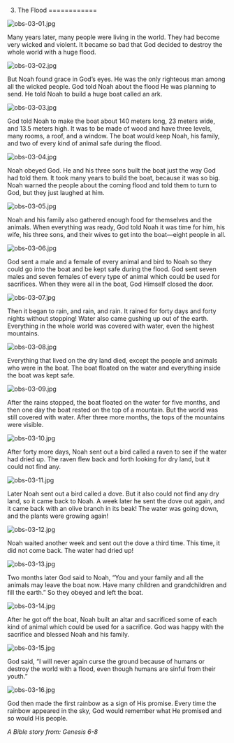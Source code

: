 3. The Flood
============

![obs-03-01.jpg](/_media/en/obs/obs-03-01.jpg?w=640&h=360&tok=f89d9f "obs-03-01.jpg")

Many years later, many people were living in the world. They had become
very wicked and violent. It became so bad that God decided to destroy
the whole world with a huge flood.

![obs-03-02.jpg](/_media/en/obs/obs-03-02.jpg?w=640&h=360&tok=adc037 "obs-03-02.jpg")

But Noah found grace in God’s eyes. He was the only righteous man among
all the wicked people. God told Noah about the flood He was planning to
send. He told Noah to build a huge boat called an ark.

![obs-03-03.jpg](/_media/en/obs/obs-03-03.jpg?w=640&h=360&tok=395f65 "obs-03-03.jpg")

God told Noah to make the boat about 140 meters long, 23 meters wide,
and 13.5 meters high. It was to be made of wood and have three levels,
many rooms, a roof, and a window. The boat would keep Noah, his family,
and two of every kind of animal safe during the flood.

![obs-03-04.jpg](/_media/en/obs/obs-03-04.jpg?w=640&h=360&tok=8fafa8 "obs-03-04.jpg")

Noah obeyed God. He and his three sons built the boat just the way God
had told them. It took many years to build the boat, because it was so
big. Noah warned the people about the coming flood and told them to turn
to God, but they just laughed at him.

![obs-03-05.jpg](/_media/en/obs/obs-03-05.jpg?w=640&h=360&tok=68f9eb "obs-03-05.jpg")

Noah and his family also gathered enough food for themselves and the
animals. When everything was ready, God told Noah it was time for him,
his wife, his three sons, and their wives to get into the boat—eight
people in all.

![obs-03-06.jpg](/_media/en/obs/obs-03-06.jpg?w=640&h=360&tok=8e49cc "obs-03-06.jpg")

God sent a male and a female of every animal and bird to Noah so they
could go into the boat and be kept safe during the flood. God sent seven
males and seven females of every type of animal which could be used for
sacrifices. When they were all in the boat, God Himself closed the door.

![obs-03-07.jpg](/_media/en/obs/obs-03-07.jpg?w=640&h=360&tok=8ea080 "obs-03-07.jpg")

Then it began to rain, and rain, and rain. It rained for forty days and
forty nights without stopping! Water also came gushing up out of the
earth. Everything in the whole world was covered with water, even the
highest mountains.

![obs-03-08.jpg](/_media/en/obs/obs-03-08.jpg?w=640&h=360&tok=b1c2f3 "obs-03-08.jpg")

Everything that lived on the dry land died, except the people and
animals who were in the boat. The boat floated on the water and
everything inside the boat was kept safe.

![obs-03-09.jpg](/_media/en/obs/obs-03-09.jpg?w=640&h=360&tok=b0628d "obs-03-09.jpg")

After the rains stopped, the boat floated on the water for five months,
and then one day the boat rested on the top of a mountain. But the world
was still covered with water. After three more months, the tops of the
mountains were visible.

![obs-03-10.jpg](/_media/en/obs/obs-03-10.jpg?w=640&h=360&tok=2b0b51 "obs-03-10.jpg")

After forty more days, Noah sent out a bird called a raven to see if the
water had dried up. The raven flew back and forth looking for dry land,
but it could not find any.

![obs-03-11.jpg](/_media/en/obs/obs-03-11.jpg?w=640&h=360&tok=5035bf "obs-03-11.jpg")

Later Noah sent out a bird called a dove. But it also could not find any
dry land, so it came back to Noah. A week later he sent the dove out
again, and it came back with an olive branch in its beak! The water was
going down, and the plants were growing again!

![obs-03-12.jpg](/_media/en/obs/obs-03-12.jpg?w=640&h=360&tok=40c6d8 "obs-03-12.jpg")

Noah waited another week and sent out the dove a third time. This time,
it did not come back. The water had dried up!

![obs-03-13.jpg](/_media/en/obs/obs-03-13.jpg?w=640&h=360&tok=03a9f1 "obs-03-13.jpg")

Two months later God said to Noah, “You and your family and all the
animals may leave the boat now. Have many children and grandchildren and
fill the earth.” So they obeyed and left the boat.

![obs-03-14.jpg](/_media/en/obs/obs-03-14.jpg?w=640&h=360&tok=31c0b8 "obs-03-14.jpg")

After he got off the boat, Noah built an altar and sacrificed some of
each kind of animal which could be used for a sacrifice. God was happy
with the sacrifice and blessed Noah and his family.

![obs-03-15.jpg](/_media/en/obs/obs-03-15.jpg?w=640&h=360&tok=3512af "obs-03-15.jpg")

God said, “I will never again curse the ground because of humans or
destroy the world with a flood, even though humans are sinful from their
youth.”

![obs-03-16.jpg](/_media/en/obs/obs-03-16.jpg?w=640&h=360&tok=ccbc4d "obs-03-16.jpg")

God then made the first rainbow as a sign of His promise. Every time the
rainbow appeared in the sky, God would remember what He promised and so
would His people.

*A Bible story from: Genesis 6-8*
